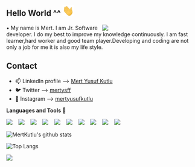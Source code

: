 <h2> Hello World ^^ <img src="https://raw.githubusercontent.com/ABSphreak/ABSphreak/master/gifs/Hi.gif" width="30px"></h2>

<img align='right' src='https://camo.githubusercontent.com/a0b79366a6a40db964a34c087f8326df74f8c05ab8a82bdec44bca480a62c11c/687474703a2f2f6f63746f6465782e6769746875622e636f6d2f696d616765732f6461667470756e6b746f6361742d6775792e676966' width='250"'>

• My name is Mert. I am Jr. Software developer. I do my best to improve my knowledge continuously. I am fast learner,hard worker and good team player.Developing and coding are not only a job for me it is also my life style.

## Contact
- 📫 LinkedIn profile --> [Mert Yusuf Kutlu](https://www.linkedin.com/in/mert-yusuf-kutlu-8b31ba142/)
- 🐦 Twitter --> [mertysff](https://twitter.com/mertyusufkutlu)
- 🔔 Instagram --> [mertyusufkutlu](https://www.instagram.com/mertyusufkutlu)

**Languages and Tools** 🎨
<!-- 1-C++ 
     2-JavaScript
     3-AspNet MVC 
     4- HTML5
     5- CSS3
     6- C
     7- C#
     8- Pyhton
     9- .Net Core
     10 MySQL -->

<p align="left">
  

  <img src="https://upload.wikimedia.org/wikipedia/commons/1/18/ISO_C%2B%2B_Logo.svg" height="30px"/>
  <span>&nbsp;&nbsp;</span>
  <img src="https://upload.wikimedia.org/wikipedia/commons/9/99/Unofficial_JavaScript_logo_2.svg" height="30px" />
  <span>&nbsp;&nbsp;</span>
  <img src="https://repository-images.githubusercontent.com/234870222/1af3f580-4db0-11ea-9120-0692bb7ed717" height="30px" />
  <span>&nbsp;&nbsp;</span>
  <img src="https://upload.wikimedia.org/wikipedia/commons/6/61/HTML5_logo_and_wordmark.svg" height="30px" />
  <span>&nbsp;&nbsp;</span>
  <img src="https://upload.wikimedia.org/wikipedia/commons/thumb/d/d5/CSS3_logo_and_wordmark.svg/1200px-CSS3_logo_and_wordmark.svg.png" height="30px" />
  <span>&nbsp;&nbsp;</span>
  <img src="https://cdn.iconscout.com/icon/free/png-512/c-programming-569564.png" height="30px" />
  <span>&nbsp;&nbsp;</span>
  <img src="https://upload.wikimedia.org/wikipedia/commons/7/7a/C_Sharp_logo.svg" height="30px" />
  <span>&nbsp;&nbsp;</span>
  <img src="https://upload.wikimedia.org/wikipedia/commons/c/c3/Python-logo-notext.svg" height="30px" />
  <span>&nbsp;&nbsp;</span>
  <img src="https://upload.wikimedia.org/wikipedia/commons/e/ee/.NET_Core_Logo.svg" height="30px" />
  <span>&nbsp;&nbsp;</span>
  <img src="https://i.pinimg.com/originals/09/7b/34/097b349ab1d78c15744c3a89ff457939.png" height="30px" />
 </p>


![MertKutlu's github stats](https://github-readme-stats.vercel.app/api?username=MertKutlu&&show_icons=true&title_color=ffffff&icon_color=bb2acf&text_color=daf7dc&bg_color=151515)

![Top Langs](https://github-readme-stats.vercel.app/api/top-langs/?username=MertKutlu&title_color=ffffff&icon_color=bb2acf&text_color=daf7dc&bg_color=151515&layout=compact&hide=css)

![](https://komarev.com/ghpvc/?username=MertKutlu&color=blue)

